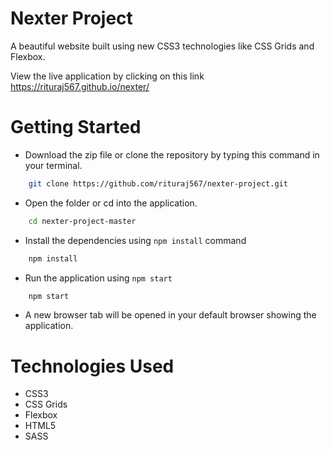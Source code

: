 # Nexter Project


A beautiful website built using new CSS3 technologies like CSS Grids and Flexbox.

View the live application by clicking on this link https://rituraj567.github.io/nexter/

Getting Started
===============

- Download the zip file or clone the repository by typing this command in your terminal.
```bash
    git clone https://github.com/rituraj567/nexter-project.git
```

- Open the folder or cd into the application.
```bash
    cd nexter-project-master
```

- Install the dependencies using `npm install` command
```bash
    npm install
```

- Run the application using `npm start`
```bash
    npm start
```

- A new browser tab will be opened in your default browser showing the application.

Technologies Used
===============

- CSS3
- CSS Grids
- Flexbox
- HTML5
- SASS